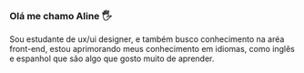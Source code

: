 ### Olá me chamo Aline 🖐️
Sou estudante de ux/ui designer, e também 
busco conhecimento na aréa front-end, 
estou aprimorando meus conhecimento em 
idiomas, como inglês e espanhol que são 
algo que gosto muito de aprender.
